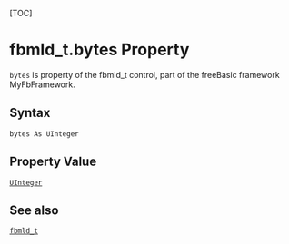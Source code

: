 [TOC]
# fbmld_t.bytes Property

`bytes` is property of the fbmld_t control, part of the freeBasic framework MyFbFramework.
## Syntax
```freeBasic
bytes As UInteger
```
## Property Value
[`UInteger`]("https://www.freebasic.net/wiki/KeyPgUInteger")
## See also
[`fbmld_t`](fbmld_t.md)

